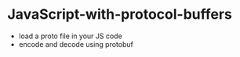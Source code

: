 # JavaScript-with-protocol-buffers
- load a proto file in your JS code 
- encode and decode using protobuf
